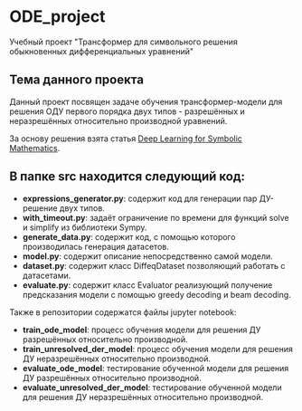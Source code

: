 # ODE_project
Учебный проект "Трансформер для символьного решения обыкновенных дифференциальных уравнений"

## Тема данного проекта
Данный проект посвящен задаче обучения трансформер-модели для решения ОДУ первого порядка двух типов - разрешённых и неразрешённых относительно производной уравнений.

За основу решения взята статья [Deep Learning for Symbolic Mathematics](https://arxiv.org/abs/1912.01412).

## В папке src находится следующий код:

- **expressions_generator.py**: содержит код для генерации пар ДУ-решение двух типов.
- **with_timeout.py**: задаёт ограничение по времени для функций solve и simplify из библиотеки Sympy.
- **generate_data.py**: содержит код, с помощью которого производилась генерация датасетов.
- **model.py**: содержит описание непосредственно самой модели.
- **dataset.py**: содержит класс DiffeqDataset позволяющий работать с датасетами.
- **evaluate.py**: содержит класс Evaluator реализующий получение предсказания модели с помощью greedy decoding и beam decoding.

Также в репозитории содержатся файлы jupyter notebook:

- **train_ode_model**: процесс обучения модели для решения ДУ разрешённых относительно производной.
- **train_unresolved_der_model**: процесс обучения модели для решения ДУ неразрешённых относительно производной.
- **evaluate_ode_model**: тестирование обученной модели для решения ДУ разрешённых относительно производной.
- **evaluate_unresolved_der_model**: тестирование обученной модели для решения ДУ неразрешённых относительно производной.
